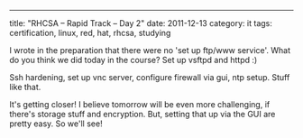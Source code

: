 ---
title: "RHCSA – Rapid Track – Day 2"
date: 2011-12-13
category: it
tags: certification, linux, red, hat, rhcsa, studying

I wrote in the preparation that there were no 'set up ftp/www service'. What do you think we did today in the course? Set up vsftpd and httpd :)

Ssh hardening, set up vnc server, configure firewall via gui, ntp setup. Stuff like that.

It's getting closer! I believe tomorrow will be even more challenging, if there's storage stuff and encryption. But, setting that up via the GUI are pretty easy. So we'll see!
